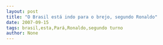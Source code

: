 ```yaml
---
layout: post
title: "O Brasil está indo para o brejo, segundo Ronaldo"
date: 2007-09-15
tags: brasil,esta,Pará,Ronaldo,segundo turno
author: None
---
```

 